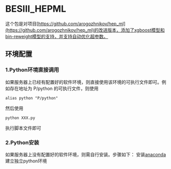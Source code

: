# BESIII_HEPML
  这个包是对项目[https://github.com/arogozhnikov/hep_ml](https://github.com/arogozhnikov/hep_ml)的改进版本，添加了xgboost模型和bin-reweight模型的支持，并支持自动优化超参数。

## 环境配置
### 1.Python环境直接调用
如果服务器上已经有配置好的软件环境，则直接使用该环境的可执行文件即可。例如存在地址为 P/python 的可执行文件，则使用
```
alias python "P/python"
```
然后使用
```
python XXX.py
```
执行脚本文件即可

### 2.Python安装
如果服务器上没有配置好的软件环境，则需自行安装。步骤如下：
安装[anaconda](https://www.anaconda.com/)
建立独立python环境